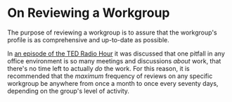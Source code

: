 # On Reviewing a Workgroup

The purpose of reviewing a workgroup is to assure that the workgroup's profile is as comprehensive and up-to-date as possible.

In [an episode of the TED Radio Hour](https://itunes.apple.com/us/podcast/ted-radio-hour/id523121474?mt=2&i=334734386) it was discussed that one pitfall in any office environment is so many meetings and discussions _about_ work, that there's no time left to actually _do_ the work. For this reason, it is recommended that the _maximum_ frequency of reviews on any specific workgroup be anywhere from once a month to once every seventy days, depending on the group's level of activity.


